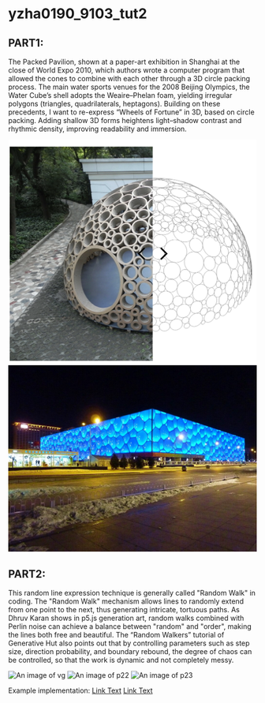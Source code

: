 # yzha0190_9103_tut2

## PART1:
The Packed Pavilion, shown at a paper-art exhibition in Shanghai at the close of World Expo 2010, which authors wrote a computer program that allowed the cones to combine with each other through a 3D circle packing process.
The main water sports venues for the 2008 Beijing Olympics, the Water Cube’s shell adopts the Weaire–Phelan foam, yielding irregular polygons (triangles, quadrilaterals, heptagons). 
Building on these precedents, I want to re-express “Wheels of Fortune” in 3D, based on circle packing. Adding shallow 3D forms heightens light–shadow contrast and rhythmic density, improving readability and immersion.


![An image of PP](readmeImages/PackedPavilion.png)
![An image of BJNA](readmeImages/TheBeijingNationalAquaticsCenter.jpg)


## PART2:
This random line expression technique is generally called "Random Walk" in coding. The "Random Walk" mechanism allows lines to randomly extend from one point to the next, thus generating intricate, tortuous paths. As Dhruv Karan shows in p5.js generation art, random walks combined with Perlin noise can achieve a balance between "random" and "order", making the lines both free and beautiful. The “Random Walkers” tutorial of Generative Hut also points out that by controlling parameters such as step size, direction probability, and boundary rebound, the degree of chaos can be controlled, so that the work is dynamic and not completely messy.

![An image of vg](readmeImages/vg.png)
![An image of p22](readmeImages/p22.png)
![An image of p23](readmeImages/p23.png)

Example implementation:
[Link Text](https://dhruvkaran.com/posts/recreating-paintings-with-p5js)
[Link Text](https://www.generativehut.com/post/random-walkers)